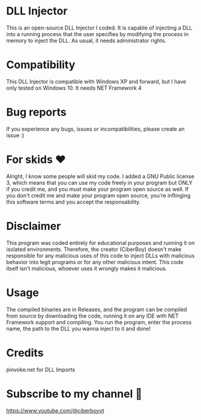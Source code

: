 # DLL Injector
This is an open-source DLL Injector I coded. 
It is capable of injecting a DLL into a running process that the user specifies by modifying the process in memory to inject the DLL.
As usual, it needs administrator rights.
# Compatibility
This DLL Injector is compatible with Windows XP and forward, but I have only tested on Windows 10.
It needs NET Framework 4
# Bug reports
If you experience any bugs, issues or incompatibilities, please create an issue :)
# For skids ❤️
Alright, I know some people will skid my code.
I added a GNU Public license 3, which means that you can use my code freely in your program 
but ONLY if you credit me, and you must make your program open source as well.
If you don't credit me and make your program open source, you're inflinging this software terms and you accept the responsability.
# Disclaimer
This program was coded entirely for educational purposes and running it on isolated environments.
Therefore, the creator (CiberBoy) doesn't make responsible for any malicious uses of this code to inject DLLs with malicious behavior
into legit programs or for any other malicious intent. This code itself isn't malicious, whoever uses it wrongly makes it malicious.
# Usage
The compiled binaries are in Releases, and the program can be compiled from source by downloading the code, running it on any IDE with NET Framework support and compiling.
You run the program, enter the process name, the path to the DLL you wanna inject to it and done!
# Credits
pinvoke.net for DLL Imports
# Subscribe to my channel 🙏
https://www.youtube.com/@ciberboyyt
